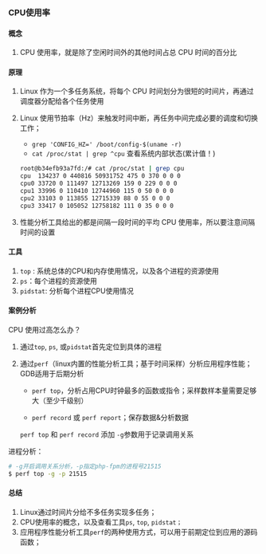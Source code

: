 ### CPU使用率



#### 概念

1. CPU 使用率，就是除了空闲时间外的其他时间占总 CPU 时间的百分比

#### 原理

1. Linux 作为一个多任务系统，将每个 CPU 时间划分为很短的时间片，再通过调度器分配给各个任务使用

2. Linux 使用节拍率（Hz）来触发时间中断，再任务中间完成必要的调度和切换工作；

   * `grep 'CONFIG_HZ=' /boot/config-$(uname -r)`
   * `cat /proc/stat | grep ^cpu` 查看系统内部状态(累计值！)

   ```bash
   root@b34efb93a7fd:/# cat /proc/stat | grep cpu
   cpu  134237 0 440816 50931752 475 0 370 0 0 0
   cpu0 33720 0 111497 12713269 159 0 229 0 0 0
   cpu1 33996 0 110410 12744960 115 0 50 0 0 0
   cpu2 33103 0 113855 12715339 88 0 55 0 0 0
   cpu3 33417 0 105052 12758182 111 0 35 0 0 0
   ```

   

3. 性能分析工具给出的都是间隔一段时间的平均 CPU 使用率，所以要注意间隔时间的设置

   

#### 工具

1. `top` : 系统总体的CPU和内存使用情况，以及各个进程的资源使用
2. `ps`：每个进程的资源使用
3. `pidstat`: 分析每个进程CPU使用情况



#### 案例分析

CPU 使用过高怎么办？

1. 通过`top`, `ps`, 或`pidstat`首先定位到具体的进程

2. 通过`perf`（linux内置的性能分析工具；基于时间采样）分析应用程序性能；GDB适用于后期分析

   * `perf top`，分析占用CPU时钟最多的函数或指令；采样数样本量需要足够大（至少千级别）

   * `perf record` 或 `perf report`；保存数据&分析数据

   `perf top` 和 `perf record` 添加 `-g`参数用于记录调用关系



进程分析：

```bash
# -g开启调用关系分析，-p指定php-fpm的进程号21515
$ perf top -g -p 21515
```



#### 总结

1. Linux通过时间片分给不多任务实现多任务；
2. CPU使用率的概念，以及查看工具`ps`, `top`, `pidstat；`
3. 应用程序性能分析工具`perf`的两种使用方式，可以用于前期定位到应用的源码函数；